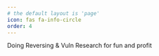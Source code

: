 ```yaml
---
# the default layout is 'page'
icon: fas fa-info-circle
order: 4
---
```


Doing Reversing & Vuln Research for fun and profit
